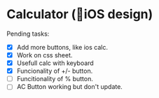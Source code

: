 # Calculator (📱iOS design)

Pending tasks:
- [x] Add more buttons, like ios calc.
- [x] Work on css sheet.
- [x] Usefull calc with keyboard
- [x] Funcionality of +/- button.
- [ ] Funcitionality of % button.
- [ ] AC Button working but don't update.
